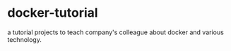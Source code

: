 # docker-tutorial
a tutorial projects to teach company's colleague about docker and various technology.

